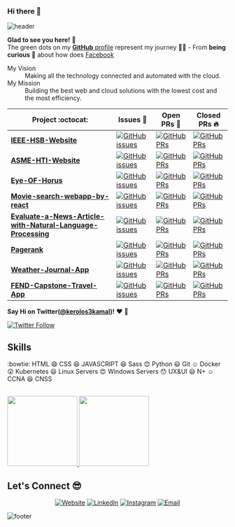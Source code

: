### Hi there 👋

<!--
**drymak/drymak** is a ✨ _special_ ✨ repository because its `README.md` (this file) appears on your GitHub profile.

Here are some ideas to get you started:

- 🔭 I’m currently working on ...
- 🌱 I’m currently learning ...
- 👯 I’m looking to collaborate on ...
- 🤔 I’m looking for help with ...
- 💬 Ask me about ...
- 📫 How to reach me: ...
- 😄 Pronouns: ...
- ⚡ Fun fact: ...
-->
![header](https://capsule-render.vercel.app/api?type=wave&color=gradient&height=280&section=header&text=Hi%20there%20👋&fontSize=90)


**Glad to see you here!** :star_struck: <br> The green dots on my [**GitHub** profile](https://github.com/drymak?tab=repositories) represent my journey :running_man: - From **being curious** :thinking: about how does [Facebook](https://www.facebook.com/kerolos3kamal/) 

<dl>
  <dt>My Vision </dt>
  <dd>Making all the technology connected and automated with the cloud.</dd>

  <dt>My Mission</dt>
  <dd>Building the best web and cloud solutions with the lowest cost and the most efficiency.</dd>
</dl>

|      Project :octocat:   |     Issues :bug:   | Open PRs :bell:  | Closed PRs :fire:  |
|-------------|-------------------|---|---|
| [**IEEE-HSB-Website**](https://github.com/ieeehelwanstudentbranch/IEEEHSB_main_site) | [![GitHub issues](https://img.shields.io/github/issues/ieeehelwanstudentbranch/IEEEHSB_main_site?color=green&logo=github&style=flat)](https://github.com/ieeehelwanstudentbranch/IEEEHSB_main_site/issues) | [![GitHub PRs](https://img.shields.io/github/issues-pr/ieeehelwanstudentbranch/IEEEHSB_main_site?style=flat&logo=github)](https://github.com/ieeehelwanstudentbranch/IEEEHSB_main_site/pulls)  | [![GitHub PRs](https://img.shields.io/github/issues-pr-closed/ieeehelwanstudentbranch/IEEEHSB_main_site?style=flat&color=critical&logo=github)](https://github.com/ieeehelwanstudentbranch/IEEEHSB_main_site/pulls?q=is%3Apr+is%3Aclosed)  |
| [**ASME-HTI-Website**](https://github.com/drymak/ASME-HTI-Website) | [![GitHub issues](https://img.shields.io/github/issues/drymak/ASME-HTI-Website?color=green&logo=github&style=flat)](https://github.com/drymak/ASME-HTI-Website/issues) | [![GitHub PRs](https://img.shields.io/github/issues-pr/drymak/ASME-HTI-Website?style=flat&logo=github)](https://github.com/drymak/ASME-HTI-Website/pulls)  | [![GitHub PRs](https://img.shields.io/github/issues-pr-closed/drymak/ASME-HTI-Website?style=flat&color=critical&logo=github)](https://github.com/drymak/ASME-HTI-Website/pulls?q=is%3Apr+is%3Aclosed)   |
| [**Eye-OF-Horus**](https://github.com/drymak/Eye-OF-Horus) | [![GitHub issues](https://img.shields.io/github/issues/drymak/Eye-OF-Horus?color=green&logo=github&style=flat)](https://github.com/drymak/Eye-OF-Horus/issues) | [![GitHub PRs](https://img.shields.io/github/issues-pr/drymak/Eye-OF-Horus?style=flat&logo=github)](https://github.com/drymak/Eye-OF-Horus/pulls)  | [![GitHub PRs](https://img.shields.io/github/issues-pr-closed/drymak/Eye-OF-Horus?style=flat&color=critical&logo=github)](https://github.com/drymak/Eye-OF-Horus/pulls?q=is%3Apr+is%3Aclosed)   |
| [**Movie-search-webapp-by-react**](https://github.com/kabaka121212/Movie-search-webapp-by-react) | [![GitHub issues](https://img.shields.io/github/issues/kabaka121212/Movie-search-webapp-by-react?color=green&logo=github&style=flat)](https://github.com/kabaka121212/Movie-search-webapp-by-react/issues) | [![GitHub PRs](https://img.shields.io/github/issues-pr/kabaka121212/Movie-search-webapp-by-react?style=flat&logo=github)](https://github.com/kabaka121212/Movie-search-webapp-by-react/pulls)  | [![GitHub PRs](https://img.shields.io/github/issues-pr-closed/kabaka121212/Movie-search-webapp-by-react?style=flat&color=critical&logo=github)](https://github.com/kabaka121212/Movie-search-webapp-by-react/pulls?q=is%3Apr+is%3Aclosed)   |
| [**Evaluate-a-News-Article-with-Natural-Language-Processing**](https://github.com/kabaka121212/Movie-search-webapp-by-react) | [![GitHub issues](https://img.shields.io/github/issues/kabaka121212/Evaluate-a-News-Article-with-Natural-Language-Processing?color=green&logo=github&style=flat)](https://github.com/kabaka121212/Evaluate-a-News-Article-with-Natural-Language-Processing/issues) | [![GitHub PRs](https://img.shields.io/github/issues-pr/kabaka121212/Movie-search-webapp-by-react?style=flat&logo=github)](https://github.com/kabaka121212/Evaluate-a-News-Article-with-Natural-Language-Processing/pulls)  | [![GitHub PRs](https://img.shields.io/github/issues-pr-closed/kabaka121212/Evaluate-a-News-Article-with-Natural-Language-Processing?style=flat&color=critical&logo=github)](https://github.com/kabaka121212/Evaluate-a-News-Article-with-Natural-Language-Processing/pulls?q=is%3Apr+is%3Aclosed)   |
| [**Pagerank**](https://github.com/kabaka121212/pagerank) | [![GitHub issues](https://img.shields.io/github/issues/kabaka121212/pagerank?color=green&logo=github&style=flat)](https://github.com/kabaka121212/pagerank/issues) | [![GitHub PRs](https://img.shields.io/github/issues-pr/kabaka121212/pagerank?style=flat&logo=github)](https://github.com/kabaka121212/pagerank/pulls)  | [![GitHub PRs](https://img.shields.io/github/issues-pr-closed/kabaka121212/pagerank?style=flat&color=critical&logo=github)](https://github.com/kabaka121212/pagerank/pulls?q=is%3Apr+is%3Aclosed)   |
| [**Weather-Journal-App**](https://github.com/kabaka121212/Weather-Journal-App) | [![GitHub issues](https://img.shields.io/github/issues/kabaka121212/Weather-Journal-App?color=green&logo=github&style=flat)](https://github.com/kabaka121212/Weather-Journal-App/issues) | [![GitHub PRs](https://img.shields.io/github/issues-pr/kabaka121212/Weather-Journal-App?style=flat&logo=github)](https://github.com/kabaka121212/Weather-Journal-App/pulls)  | [![GitHub PRs](https://img.shields.io/github/issues-pr-closed/kabaka121212/Weather-Journal-App?style=flat&color=critical&logo=github)](https://github.com/kabaka121212/Weather-Journal-App/pulls?q=is%3Apr+is%3Aclosed)   |
| [**FEND-Capstone-Travel-App**](https://github.com/kabaka121212/FEND-Capstone-Travel-App) | [![GitHub issues](https://img.shields.io/github/issues/kabaka121212/FEND-Capstone-Travel-App?color=green&logo=github&style=flat)](https://github.com/kabaka121212/FEND-Capstone-Travel-App/issues) | [![GitHub PRs](https://img.shields.io/github/issues-pr/kabaka121212/FEND-Capstone-Travel-App?style=flat&logo=github)](https://github.com/kabaka121212/FEND-Capstone-Travel-App/pulls)  | [![GitHub PRs](https://img.shields.io/github/issues-pr-closed/kabaka121212/FEND-Capstone-Travel-App?style=flat&color=critical&logo=github)](https://github.com/kabaka121212/FEND-Capstone-Travel-App/pulls?q=is%3Apr+is%3Aclosed)   |


**Say Hi on Twitter([@kerolos3kamal](https://twitter.com/kerolos3kamal))!** :heart: 💬

[![Twitter Follow](https://img.shields.io/twitter/follow/kerolos3kamal?style=social)](https://twitter.com/kerolos3kamal)
<!--
**pavlyhalim/pavlyhalim** is a ✨ _special_ ✨ repository because its `README.md` (this file) appears on your GitHub profile.
Here are some ideas to get you started:
- 🔭 I’m currently working on AI Project:heart:
- 🌱 I’m currently learning Computer vision
- 👯 I’m looking to collaborate with My Friends
- 🤔 I’m looking for help on finding a jop
- 💬 Ask me about Skills
- 📫 How to reach me: Facebook
- 😄 Pronouns: he/his/him
- ⚡ Fun fact: Almost any powered with electricity needs to be coded. Can you imagine?!
-->

## Skills
:bowtie: HTML
:smile: CSS
:satisfied: JAVASCRIPT
:laughing: Sass
:blush: Python
:smiley: Git
:relaxed: Docker
:astonished: Kubernetes
:smiley: Linux Servers
:heart_eyes: Windows Servers
:hushed: UX&UI
:smiley: N+
:relaxed: CCNA
:satisfied: CNSS



<br/>
<a href="https://github.com/drymak">
  <img height="160em" src="https://github-readme-stats.vercel.app/api?username=drymak&theme=dracula&show_icons=true" />
  <img height="160em" src="https://github-readme-stats.vercel.app/api/top-langs/?username=drymak&theme=dracula&layout=compact" />
</a>

<br/>

## Let's Connect :sunglasses:
<p align="center">
<a href="https://www.drymak.tk/"><img alt="Website" src="https://img.shields.io/badge/Website-www.drymak.tk-blue?style=flat-square&logo=google-chrome"></a>
<a href="https://www.linkedin.com/in/kerolos-gad/"><img alt="LinkedIn" src="https://img.shields.io/badge/LinkedIn-Kerolos%20Gad-blue?style=flat-square&logo=linkedin"></a>
<a href="https://www.instagram.com/kerolos3kamal/"><img alt="Instagram" src="https://img.shields.io/badge/Instagram-Kerolos%20Kamal%20Kamel-blue?style=flat-square&logo=instagram"></a>
<a href="mailto:18147@stemegypt.edu.eg"><img alt="Email" src="https://img.shields.io/badge/Email-18147@stemegypt.edu.eg-blue?style=flat-square&logo=gmail"></a>
</p>

![footer](https://capsule-render.vercel.app/api?type=wave&color=gradient&height=150&section=footer)

